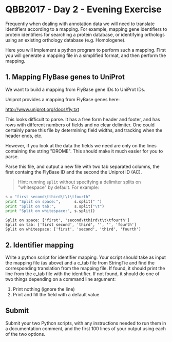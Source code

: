 # QBB2017 - Day 2 - Evening Exercise

Frequently when dealing with annotation data we will need to translate
identifiers according to a mapping. For example, mapping gene identifiers
to protein identifiers for searching a protein database, or identifying
orthologs using an existing orthology database (e.g. Homologene).

Here you will implement a python program to perform such a mapping. First you
will generate a mapping file in a simplified format, and then perform the
mapping.

## 1. Mapping FlyBase genes to UniProt

We want to build a mapping from FlyBase gene IDs to UniProt IDs.

Uniprot provides a mapping from FlyBase genes here:

  http://www.uniprot.org/docs/fly.txt

This looks difficult to parse. It has a free form header and footer, and
has rows with different numbers of fields and no clear delimiter. One could
certainly parse this file by determining field widths, and tracking when
the header ends, etc.

However, if you look at the data the fields we need are only on the lines
containing the string "DROME". This should make it much easier for you to
parse.

Parse this file, and output a new file with two tab separated columns, the
first containg the FlyBase ID and the second the Uniprot ID (AC).

> Hint: running `split` without specifying a delimiter splits on "whitespace" 
> by default. For example:
```python
s = "first second\tthird\t\t\tfourth"
print "Split on space:",      s.split(" ")
print "Split on tab:",        s.split("\t")
print "Split on whitespace:", s.split()
```
```shell
Split on space: ['first', 'second\tthird\t\t\tfourth']
Split on tab: ['first second', 'third', '', '', 'fourth']
Split on whitespace: ['first', 'second', 'third', 'fourth']
```

## 2. Identifier mapping

Write a python script for identifier mapping. Your script should take as input
the mapping file (as above) and a c_tab file from StringTie and find the
corresponding translation from the mapping file. If found, it should print the
line from the c_tab file with the identifier. If not found, it should do
one of two things depending on a command line argument:

  1. Print nothing (ignore the line)
  2. Print and fill the field with a default value

## Submit

Submit your two Python scripts, with any instructions needed to run them in
a documentation comment, and the first 100 lines of your output using each
of the two options.
